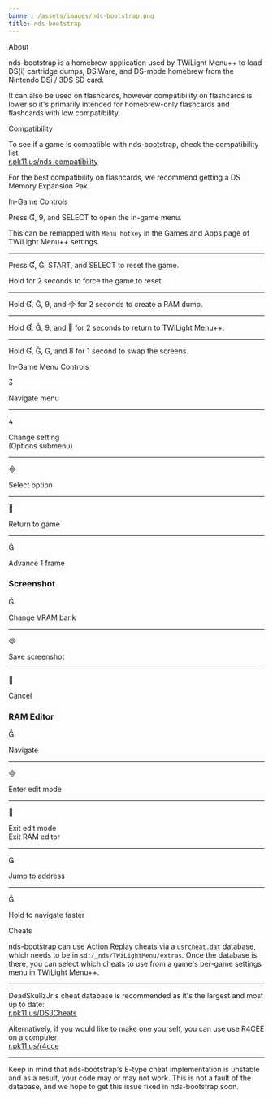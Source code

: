```yaml
---
banner: /assets/images/nds-bootstrap.png
title: nds-bootstrap
---
```


<div id="about" class="section-title">About</div>
<div class="section-body">
    <p>
        nds-bootstrap is a homebrew application used by TWiLight Menu++ to load DS(i) cartridge dumps, DSiWare, and DS-mode homebrew from the Nintendo DSi / 3DS SD card.
    </p>
    <p>
        It can also be used on flashcards, however compatibility on flashcards is lower so it's primarily intended for homebrew-only flashcards and flashcards with low compatibility.
    </p>
</div>

<div id="compatibility" class="section-title">Compatibility</div>
<div class="section-body">
    <p>
        To see if a game is compatible with nds-bootstrap, check the compatibility list:<br><a href="https://r.pk11.us/nds-compatibility">r.pk11.us/nds-compatibility</a>
    </p>
    <p>
        For the best compatibility on flashcards, we recommend getting a DS Memory Expansion Pak.
    </p>
</div>

<div id="controls" class="section-title">In-Game Controls</div>
<div class="section-body">
    <p>
        Press &#xE004;, &#xE07A;, and SELECT to open the in-game menu.
    </p>
    <p>
        This can be remapped with <code>Menu hotkey</code> in the Games and Apps page of TWiLight Menu++ settings.
    </p>
    <hr>
    <p>
        Press &#xE004;, &#xE005;, START, and SELECT to reset the game.
    </p>
    <p>
        Hold for 2 seconds to force the game to reset.
    </p>
    <hr>
    <p>
        Hold &#xE004;, &#xE005;, &#xE07A;, and &#xE000; for 2 seconds to create a RAM dump.
    </p>
    <hr>
    <p>
        Hold &#xE004;, &#xE005;, &#xE07A;, and &#xE001; for 2 seconds to return to TWiLight Menu++.
    </p>
    <hr>
    <p>
        Hold &#xE004;, &#xE005;, &#xE002;, and &#xE079; for 1 second to swap the screens.
    </p>
</div>

<div id="menu-controls" class="section-title">In-Game Menu Controls</div>
<div class="section-body">
    <div class="button-action-group">
        <p class="button-action button">&#xE07D;</p>
        <p class="button-action-text">Navigate menu</p>
    </div>
    <hr>
    <div class="button-action-group">
        <p class="button-action button">&#xE07E;</p>
        <p class="button-action-text">Change setting<br>(Options submenu)</p>
    </div>
    <hr>
    <div class="button-action-group">
        <p class="button-action button">&#xE000;</p>
        <p class="button-action-text">Select option</p>
    </div>
    <hr>
    <div class="button-action-group">
        <p class="button-action button">&#xE001;</p>
        <p class="button-action-text">Return to game</p>
    </div>
    <hr>
    <div class="button-action-group">
        <p class="button-action button">&#xE005;</p>
        <p class="button-action-text">Advance 1 frame</p>
    </div>
    <h3>Screenshot</h3>
    <div class="button-action-group">
        <p class="button-action button">&#xE006;</p>
        <p class="button-action-text">Change VRAM bank</p>
    </div>
    <hr>
    <div class="button-action-group">
        <p class="button-action button">&#xE000;</p>
        <p class="button-action-text">Save screenshot</p>
    </div>
    <hr>
    <div class="button-action-group">
        <p class="button-action button">&#xE001;</p>
        <p class="button-action-text">Cancel</p>
    </div>
    <h3>RAM Editor</h3>
    <div class="button-action-group">
        <p class="button-action button">&#xE006;</p>
        <p class="button-action-text">Navigate</p>
    </div>
    <hr>
    <div class="button-action-group">
        <p class="button-action button">&#xE000;</p>
        <p class="button-action-text">Enter edit mode</p>
    </div>
    <hr>
    <div class="button-action-group">
        <p class="button-action button">&#xE001;</p>
        <p class="button-action-text">Exit edit mode<br>Exit RAM editor</p>
    </div>
    <hr>
    <div class="button-action-group">
        <p class="button-action button">&#xE003;</p>
        <p class="button-action-text">Jump to address</p>
    </div>
    <hr>
    <div class="button-action-group">
        <p class="button-action button">&#xE005;</p>
        <p class="button-action-text">Hold to navigate faster</p>
    </div>
</div>

<div id="cheats" class="section-title">Cheats</div>
<div class="section-body">
    <p>
        nds-bootstrap can use Action Replay cheats via a <code>usrcheat.dat</code> database, which needs to be in <code>sd:/_nds/TWiLightMenu/extras</code>. Once the database is there, you can select which cheats to use from a game's per-game settings menu in TWiLight Menu++.
    </p>
    <hr>
    <p>
        DeadSkullzJr's cheat database is recommended as it's the largest and most up to date:<br><a href="https://r.pk11.us/DSJCheats">r.pk11.us/DSJCheats</a>
    </p>
    <p>
        Alternatively, if you would like to make one yourself, you can use use R4CEE on a computer:<br><a href="https://r.pk11.us/r4cce">r.pk11.us/r4cce</a>
    </p>
    <hr>
    <p>
        Keep in mind that nds-bootstrap's E-type cheat implementation is unstable and as a result, your code may or may not work. This is not a fault of the database, and we hope to get this issue fixed in nds-bootstrap soon.
    </p>
</div>
